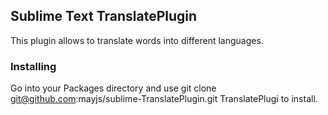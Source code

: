 ## Sublime Text TranslatePlugin
This plugin allows to translate words into different languages.

### Installing
Go into your Packages directory and use
git clone git@github.com:mayjs/sublime-TranslatePlugin.git TranslatePlugi
to install.